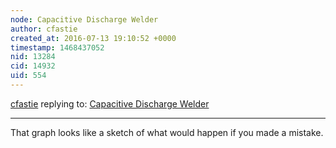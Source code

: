 ```yaml
---
node: Capacitive Discharge Welder
author: cfastie
created_at: 2016-07-13 19:10:52 +0000
timestamp: 1468437052
nid: 13284
cid: 14932
uid: 554
---
```




[cfastie](../profile/cfastie) replying to: [Capacitive Discharge Welder](../notes/kinasmith/07-12-2016/capacitive-discharge-welder)

----
That graph looks like a sketch of what would happen if you made a mistake.